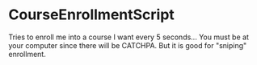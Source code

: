 # CourseEnrollmentScript
Tries to enroll me into a course I want every 5 seconds... You must be at your computer since there will be CATCHPA.
But it is good for "sniping" enrollment.
